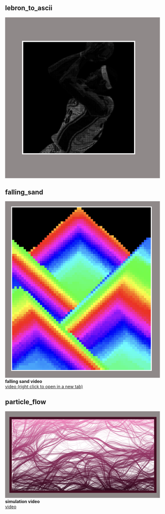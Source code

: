 ## lebron_to_ascii  

![](bron/lebron_ascii.png)

## falling_sand  

![](falling/illustration.png)    
**falling sand video**  
[video (right click to open in a new tab)](https://youtube.com/shorts/zmPVfvNd2b0?feature=share)

## particle_flow  
![](particle_flow/flow_preview.png)  
**simulation video**  
[video](https://youtube.com/shorts/zmPVfvNd2b0?feature=share)
